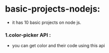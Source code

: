 # basic-projects-nodejs:
* it has 10 basic projects on node js.

### 1.color-picker API :
* you can get color and their code using this api

 
